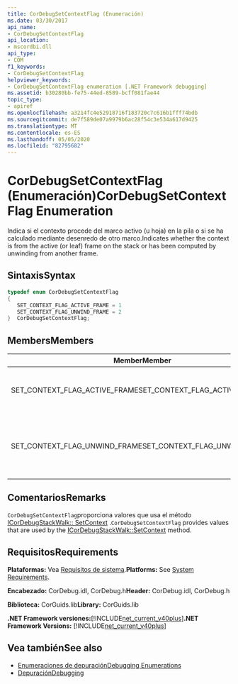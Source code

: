 ```yaml
---
title: CorDebugSetContextFlag (Enumeración)
ms.date: 03/30/2017
api_name:
- CorDebugSetContextFlag
api_location:
- mscordbi.dll
api_type:
- COM
f1_keywords:
- CorDebugSetContextFlag
helpviewer_keywords:
- CorDebugSetContextFlag enumeration [.NET Framework debugging]
ms.assetid: b30280bb-fe75-44ed-8589-bcff081fae44
topic_type:
- apiref
ms.openlocfilehash: a3214fc4e52918716f183720c7c616b1fff74bdb
ms.sourcegitcommit: de7f589de07a9979b6ac28f54c3e534a617d9425
ms.translationtype: MT
ms.contentlocale: es-ES
ms.lasthandoff: 05/05/2020
ms.locfileid: "82795682"
---
```

# <a name="cordebugsetcontextflag-enumeration"></a><span data-ttu-id="7477e-102">CorDebugSetContextFlag (Enumeración)</span><span class="sxs-lookup"><span data-stu-id="7477e-102">CorDebugSetContextFlag Enumeration</span></span>
<span data-ttu-id="7477e-103">Indica si el contexto procede del marco activo (u hoja) en la pila o si se ha calculado mediante desenredo de otro marco.</span><span class="sxs-lookup"><span data-stu-id="7477e-103">Indicates whether the context is from the active (or leaf) frame on the stack or has been computed by unwinding from another frame.</span></span>  
  
## <a name="syntax"></a><span data-ttu-id="7477e-104">Sintaxis</span><span class="sxs-lookup"><span data-stu-id="7477e-104">Syntax</span></span>  
  
```cpp  
typedef enum CorDebugSetContextFlag  
{  
   SET_CONTEXT_FLAG_ACTIVE_FRAME = 1  
   SET_CONTEXT_FLAG_UNWIND_FRAME = 2  
}  CorDebugSetContextFlag;  
```  
  
## <a name="members"></a><span data-ttu-id="7477e-105">Members</span><span class="sxs-lookup"><span data-stu-id="7477e-105">Members</span></span>  
  
|<span data-ttu-id="7477e-106">Member</span><span class="sxs-lookup"><span data-stu-id="7477e-106">Member</span></span>|<span data-ttu-id="7477e-107">Descripción</span><span class="sxs-lookup"><span data-stu-id="7477e-107">Description</span></span>|  
|------------|-----------------|  
|<span data-ttu-id="7477e-108">SET_CONTEXT_FLAG_ACTIVE_FRAME</span><span class="sxs-lookup"><span data-stu-id="7477e-108">SET_CONTEXT_FLAG_ACTIVE_FRAME</span></span>|<span data-ttu-id="7477e-109">El contexto es el contexto activo del subproceso.</span><span class="sxs-lookup"><span data-stu-id="7477e-109">The context is the thread’s active context.</span></span>|  
|<span data-ttu-id="7477e-110">SET_CONTEXT_FLAG_UNWIND_FRAME</span><span class="sxs-lookup"><span data-stu-id="7477e-110">SET_CONTEXT_FLAG_UNWIND_FRAME</span></span>|<span data-ttu-id="7477e-111">El contexto se ha calculado desenredando de otro marco.</span><span class="sxs-lookup"><span data-stu-id="7477e-111">The context has been computed by unwinding from another frame.</span></span>|  
  
## <a name="remarks"></a><span data-ttu-id="7477e-112">Comentarios</span><span class="sxs-lookup"><span data-stu-id="7477e-112">Remarks</span></span>  
 <span data-ttu-id="7477e-113">`CorDebugSetContextFlag`proporciona valores que usa el método [ICorDebugStackWalk:: SetContext](icordebugstackwalk-setcontext-method.md) .</span><span class="sxs-lookup"><span data-stu-id="7477e-113">`CorDebugSetContextFlag` provides values that are used by the [ICorDebugStackWalk::SetContext](icordebugstackwalk-setcontext-method.md) method.</span></span>  
  
## <a name="requirements"></a><span data-ttu-id="7477e-114">Requisitos</span><span class="sxs-lookup"><span data-stu-id="7477e-114">Requirements</span></span>  
 <span data-ttu-id="7477e-115">**Plataformas:** Vea [Requisitos de sistema](../../get-started/system-requirements.md).</span><span class="sxs-lookup"><span data-stu-id="7477e-115">**Platforms:** See [System Requirements](../../get-started/system-requirements.md).</span></span>  
  
 <span data-ttu-id="7477e-116">**Encabezado:** CorDebug.idl, CorDebug.h</span><span class="sxs-lookup"><span data-stu-id="7477e-116">**Header:** CorDebug.idl, CorDebug.h</span></span>  
  
 <span data-ttu-id="7477e-117">**Biblioteca:** CorGuids.lib</span><span class="sxs-lookup"><span data-stu-id="7477e-117">**Library:** CorGuids.lib</span></span>  
  
 <span data-ttu-id="7477e-118">**.NET Framework versiones:**[!INCLUDE[net_current_v40plus](../../../../includes/net-current-v40plus-md.md)]</span><span class="sxs-lookup"><span data-stu-id="7477e-118">**.NET Framework Versions:** [!INCLUDE[net_current_v40plus](../../../../includes/net-current-v40plus-md.md)]</span></span>  
  
## <a name="see-also"></a><span data-ttu-id="7477e-119">Vea también</span><span class="sxs-lookup"><span data-stu-id="7477e-119">See also</span></span>

- [<span data-ttu-id="7477e-120">Enumeraciones de depuración</span><span class="sxs-lookup"><span data-stu-id="7477e-120">Debugging Enumerations</span></span>](debugging-enumerations.md)
- [<span data-ttu-id="7477e-121">Depuración</span><span class="sxs-lookup"><span data-stu-id="7477e-121">Debugging</span></span>](index.md)
